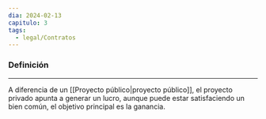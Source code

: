 ```yaml
---
dia: 2024-02-13
capitulo: 3
tags:
  - legal/Contratos
---
```

### Definición
---
A diferencia de un [[Proyecto público|proyecto público]], el proyecto privado apunta a generar un lucro, aunque puede estar satisfaciendo un bien común, el objetivo principal es la ganancia.